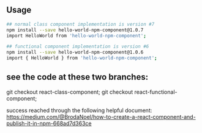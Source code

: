 ## Usage 

```bash
## normal class component implementation is version #7
npm install --save hello-world-npm-component@1.0.7
import HelloWorld from 'hello-world-npm-component';

## functional component implementation is version #6
npm install --save hello-world-npm-component@1.0.6
import { HelloWorld } from 'hello-world-npm-component';
```

## see the code at these two branches:
git checkout react-class-component;
git checkout react-functional-component;

success reached through the following helpful document:
https://medium.com/@BrodaNoel/how-to-create-a-react-component-and-publish-it-in-npm-668ad7d363ce
